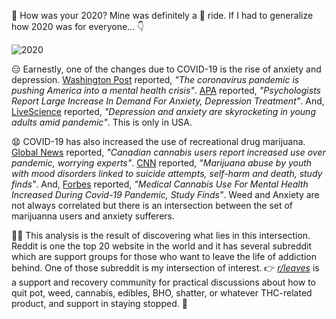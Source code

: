 :wave: How was your 2020? Mine was definitely a :roller_coaster: ride. If I had to generalize how 2020 was for everyone... :point_down:

![2020](https://media.giphy.com/media/RJKHjCAdsAfQPn03qQ/giphy.gif)

:expressionless: Earnestly, one of the changes due to COVID-19 is the rise of anxiety and depression. [Washington Post](https://www.washingtonpost.com/health/2020/05/04/mental-health-coronavirus/) reported, *"The coronavirus pandemic is pushing America into a mental health crisis"*. [APA](https://www.apa.org/news/press/releases/2020/11/anxiety-depression-treatment) reported, *"Psychologists Report Large Increase In Demand For Anxiety, Depression Treatment"*. And, [LiveScience](https://www.livescience.com/depression-anxiety-increase-covid-19.html) reported, *"Depression and anxiety are skyrocketing in young adults amid pandemic"*. This is only in USA.

:anguished: COVID-19 has also increased the use of recreational drug marijuana. [Global News](https://globalnews.ca/news/7573757/covid-cannabis-use-canada-survey/) reported, *"Canadian cannabis users report increased use over pandemic, worrying experts"*. [CNN](https://www.cnn.com/2021/01/20/health/marijuana-abuse-teens-suicide-wellness/index.html) reported, *"Marijuana abuse by youth with mood disorders linked to suicide attempts, self-harm and death, study finds"*. And, [Forbes](https://www.forbes.com/sites/emilyearlenbaugh/2020/09/25/medical-cannabis-use-for-mental-health-increased-during-covid-19-pandemic-study-finds/?sh=252e52c86d3f) reported, *"Medical Cannabis Use For Mental Health Increased During Covid-19 Pandemic, Study Finds"*. Weed and Anxiety are not always correlated but there is an intersection between the set of marijuanna users and anxiety sufferers. 

:office_worker: This analysis is the result of discovering what lies in this intersection. Reddit is one the top 20 website in the world and it has several subreddit which are support groups for those who want to leave the life of addiction behind. One of those subreddit is my intersection of interest. :point_right: *[r/leaves](https://www.reddit.com/r/leaves/)* is a support and recovery community for practical discussions about how to quit pot, weed, cannabis, edibles, BHO, shatter, or whatever THC-related product, and support in staying stopped. :leaves:
